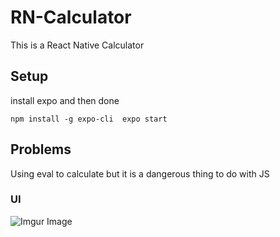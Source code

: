 # RN-Calculator
This is a React Native Calculator

## Setup
install expo and then done 


`npm install -g expo-cli 
 expo start
`


## Problems
Using eval to calculate but it is a dangerous thing to do with JS

### UI

![Imgur Image](https://i.imgur.com/FDabKhY.png )
